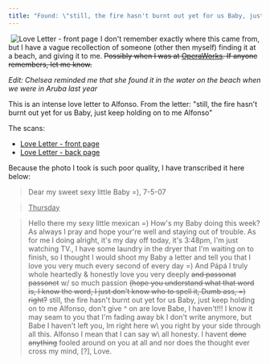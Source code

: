 ```yaml
---
title: "Found: \"still, the fire hasn't burnt out yet for us Baby, just keep holding on to me Alfonso\""
---
```


<a title="Love Letter - front page" href="/uploads/2008/03/photo-0034.jpg"><img src="/uploads/2008/03/photo-0034.thumbnail.jpg" alt="Love Letter - front page" hspace="5" align="left" /></a>I don't remember exactly where this came from, but I have a vague recollection of someone (other then myself) finding it at a beach, and giving it to me. <span style="text-decoration: line-through;">Possibly when I was at [OperaWorks](http://www.operaworks.com/). If anyone remembers, let me know.</span>

*Edit: Chelsea reminded me that she found it in the water on the beach when we were in Aruba last year*

This is an intense love letter to Alfonso. From the letter: "still, the fire hasn't burnt out yet for us Baby, just keep holding on to me Alfonso"

The scans:

* [Love Letter - front page](/uploads/2008/03/photo-0034.jpg)
* [Love Letter - back page](/uploads/2008/03/photo-0035.jpg)

Because the photo I took is such poor quality, I have transcribed it here below:<span id="more-68"></span>
> Dear my sweet sexy little Baby =), 7-5-07

> <span style="text-decoration: underline;">Thursday</span>

> Hello there my sexy little mexican =) How's my Baby doing this week? As always I pray and hope your're well and staying out of trouble. As for me I doing alright, it's my day off today, it's 3:48pm, I'm just watching TV., I have some laundry in the dryer that I'm waiting on to finish, so I thought I would shoot my Baby a letter and tell you that I love you very much every second of every day =) And Pápá   I truly whole heartedly &amp; honestly love you very deeply <span style="text-decoration: line-through;">and passonat passonet</span> w/ so much passion <span style="text-decoration: line-through;">(hope you understand what that word is, I know the word, I just don't know who to spell it, Dumb ass, =) right?</span> still, the fire hasn't burnt out yet for us Baby, just keep holding on to me Alfonso, don't give ^ on are love Babe, I haven't!!! I know it may seam to you that I'm fading away bk I don't write anymore, but Babe I haven't left you, Im right here w\ you right by your side through all this. Alfonso I mean that I can say w\ all honesty. I havent <span style="text-decoration: line-through;">done anything</span> fooled around on you at all and nor does the thought ever cross my mind, [?], Love.
